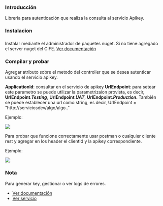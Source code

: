 ### Introducción
Libreria para autenticación que realiza la consulta al servicio Apikey.
###
### Instalacion
###
Instalar mediante el administrador de paquetes nuget. Si no tiene agregado el server nuget del CIFE.  [Ver documentación](https://devs.fepba.gov.ar/tfs/Documentacion/Documentaci%C3%B3n%20T%C3%A9cnica/_wiki/wikis/Documentaci%C3%B3n-T%C3%A9cnica.wiki?wikiVersion=GBwikiMaster&pagePath=%2FAgregar%20CIFE%20NugetServer%20a%20VisualStudio)
###
### Compilar y probar
Agregar atributo sobre el metodo del controller que se desea autenticar usando el servicio apikey.

**ApplicationId**: consultar en el servicio de apikey
**UrlEndpoint**: para setear este parametro se puede utilizar la parametrizaion provista, es decir, **UrlEndpoint**.***Testing***, **UrlEndpoint**.***UAT***, **UrlEndpoint**.***Production***.
También se puede establecer una url como string, es decir, UrlEndpoint = "http://serviciosdev/algo/algo.."

Ejemplo:

![](https://devs.fepba.gov.ar/tfs/Perifericos/b0e7231e-55d8-4fd6-a012-888f5d25ba96/_api/_versioncontrol/itemContent?repositoryId=801bd68f-f581-44d1-bdf3-f259df1c02e3&path=%2Fimages%2F1.png&version=GBmaster&contentOnly=true&__v=5)

Para probar que funcione correctamente usar postman o cualquier cliente rest y agregar en los header el clientId y la apikey correspondiente.

Ejemplo:

![](https://devs.fepba.gov.ar/tfs/Perifericos/b0e7231e-55d8-4fd6-a012-888f5d25ba96/_api/_versioncontrol/itemContent?repositoryId=801bd68f-f581-44d1-bdf3-f259df1c02e3&path=%2Fimages%2F2.png&version=GBmaster&contentOnly=true&__v=5)

### Nota
Para generar key, gestionar o ver logs de errores.
- [Ver documentación](https://devs.fepba.gov.ar/tfs/Perifericos/APIKEY)
- [Ver servicio](http://serviciosdev.fepba.gov.ar/ApiKey/swagger/index.html)
